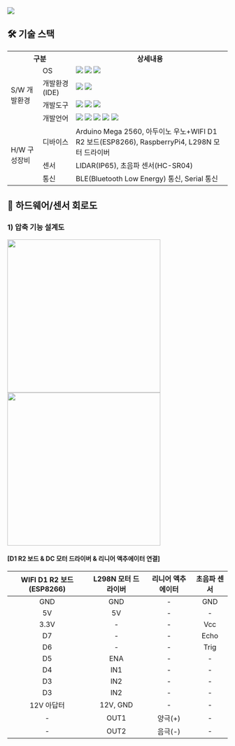 <img src="https://capsule-render.vercel.app/api?type=waving&color=auto&height=200&section=header&text=호출%20가능한%20인공지능%20쓰레기통%20로봇%20call-T&fontSize=40" />

<h2>🛠 기술 스택</h2>
<table>
  <tr>
    <th colspan="2">구분</th>
    <th>상세내용</th>
  </tr>
  <tr>
    <td rowspan="4">S/W 개발환경</td>
    <td>OS</td>
    <td>
      <img src="https://img.shields.io/badge/Windows 10-0078D6?style=flat&logo=windows10&logoColor=white" />
      <img src="https://img.shields.io/badge/Linux-FCC624?style=flat&logo=linux&logoColor=black" />
      <img src="https://img.shields.io/badge/Ubuntu 20.04-E95420?style=flat&logo=ubuntu&logoColor=white" />
    </td>
  </tr>
  <tr>
    <td>개발환경(IDE)</td>
    <td>
      <img src="https://img.shields.io/badge/Visual Studio Code-007ACC?style=flat&logo=visualstudiocode&logoColor=white" />
      <img src="https://img.shields.io/badge/Arduino IDE-00878F?style=flat&logo=arduino&logoColor=white" />
    </td>
  </tr>
  <tr>
    <td>개발도구</td>
    <td>
      <img src="https://img.shields.io/badge/ROS-22314E?style=flat&logo=ros&logoColor=white" />
      <img src="https://img.shields.io/badge/React-61DAFB?style=flat&logo=React&logoColor=black" />
      <img src="https://img.shields.io/badge/OpenCV-5C3EE8?style=flat&logo=opencv&logoColor=white" />
    </td>
  </tr>
  <tr>
    <td>개발언어</td>
    <td>
      <img src="https://img.shields.io/badge/HTML5-E34F26?style=flat&logo=html5&logoColor=white" />
      <img src="https://img.shields.io/badge/CSS3-1572B6?style=flat&logo=css3&logoColor=white" />
      <img src="https://img.shields.io/badge/JavaScript-F7DF1E?style=flat&logo=javascript&logoColor=black" />
      <img src="https://img.shields.io/badge/Python-3776AB?style=flat&logo=python&logoColor=white" />
      <img src="https://img.shields.io/badge/C++-00599C?style=flat&logo=cplusplus&logoColor=white" />
    </td>
  </tr>
  <tr>
    <td rowspan="4">H/W 구성장비</td>
    <td>디바이스</td>
    <td>Arduino Mega 2560, 아두이노 우노+WIFI D1 R2 보드(ESP8266), RaspberryPi4, L298N 모터 드라이버</td>
  </tr>
  <tr>
    <td>센서</td>
    <td>LIDAR(IP65), 초음파 센서(HC-SR04)</td>
  </tr>
  <tr>
    <td>통신</td>
    <td>BLE(Bluetooth Low Energy) 통신, Serial 통신</td>
  </tr>
</table>

<h2>📱 하드웨어/센서 회로도</h2>
<h3>1) 압축 기능 설계도</h3>
<img src="https://github.com/jihyeon-1010/call-T/assets/119498515/864f9cd5-2d07-4643-814a-34e6ec3e1004" height="350px" />
<img src="https://github.com/jihyeon-1010/call-T/assets/119498515/5959e015-48bc-4af6-9db9-5759d11123b7" height="350px"/>
<h4>[D1 R2 보드 & DC 모터 드라이버 & 리니어 액추에이터 연결]</h4>

|WIFI D1 R2 보드(ESP8266)|L298N 모터 드라이버|리니어 액추에이터|초음파 센서
|:----:|:----:|:----:|:----:
|GND|GND|-|GND
|5V|5V|-|-
|3.3V|-|-|Vcc
|D7|-|-|Echo
|D6|-|-|Trig
|D5|ENA|-|-
|D4|IN1|-|-
|D3|IN2|-|-
|D3|IN2|-|-
|12V 아답터|12V, GND|-|-
|-|OUT1|양극(+)|-
|-|OUT2|음극(-)|-

